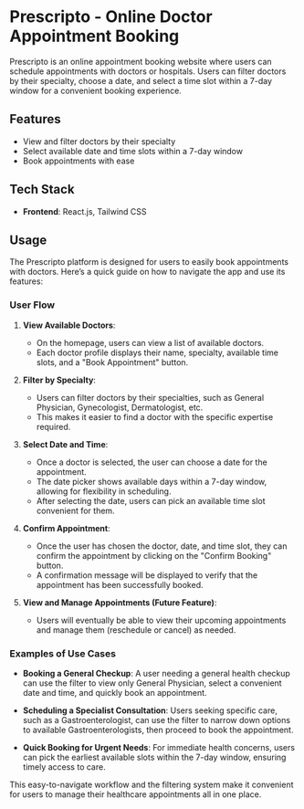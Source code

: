 # Prescripto - Online Doctor Appointment Booking

Prescripto is an online appointment booking website where users can schedule appointments with doctors or hospitals. Users can filter doctors by their specialty, choose a date, and select a time slot within a 7-day window for a convenient booking experience.

## Features

- View and filter doctors by their specialty
- Select available date and time slots within a 7-day window
- Book appointments with ease

## Tech Stack

- **Frontend**: React.js, Tailwind CSS

## Usage

The Prescripto platform is designed for users to easily book appointments with doctors. Here’s a quick guide on how to navigate the app and use its features:

### User Flow

1. **View Available Doctors**:
   - On the homepage, users can view a list of available doctors.
   - Each doctor profile displays their name, specialty, available time slots, and a "Book Appointment" button.

2. **Filter by Specialty**:
   - Users can filter doctors by their specialties, such as General Physician, Gynecologist, Dermatologist, etc.
   - This makes it easier to find a doctor with the specific expertise required.

3. **Select Date and Time**:
   - Once a doctor is selected, the user can choose a date for the appointment.
   - The date picker shows available days within a 7-day window, allowing for flexibility in scheduling.
   - After selecting the date, users can pick an available time slot convenient for them.

4. **Confirm Appointment**:
   - Once the user has chosen the doctor, date, and time slot, they can confirm the appointment by clicking on the "Confirm Booking" button.
   - A confirmation message will be displayed to verify that the appointment has been successfully booked.

5. **View and Manage Appointments (Future Feature)**:
   - Users will eventually be able to view their upcoming appointments and manage them (reschedule or cancel) as needed.

### Examples of Use Cases

- **Booking a General Checkup**: A user needing a general health checkup can use the filter to view only General Physician, select a convenient date and time, and quickly book an appointment.
  
- **Scheduling a Specialist Consultation**: Users seeking specific care, such as a Gastroenterologist, can use the filter to narrow down options to available Gastroenterologists, then proceed to book the appointment.

- **Quick Booking for Urgent Needs**: For immediate health concerns, users can pick the earliest available slots within the 7-day window, ensuring timely access to care.

This easy-to-navigate workflow and the filtering system make it convenient for users to manage their healthcare appointments all in one place.


